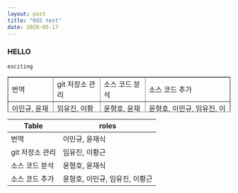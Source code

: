 ```yaml
---
layout: post
title: "OSS test"
date: 2020-05-17
---
```

### HELLO
```
exciting
```

<TABLE width="10" height="80" border="3" style="border-collapse:collapse; border:1px gray solid;" bordercolor="black" background="gray" frame="" rules="" cellspacing="1" cellpadding="1" align="center">     
<TR>
 <TD>번역</TD>
 <TD>git 저장소 관리</TD>
 <TD>소스 코드 분석</TD>
 <TD>소스 코드 추가</TD>
</TR> 
<TR>
 <TD>이민규, 윤재식</TD>
 <TD>임유진, 이황근</TD>
 <TD>윤형호, 윤재식</TD>
 <TD>윤형호, 이민규, 임유진, 이황근</TD>


|Table|roles|
|------------------|--------------------|
|번역|이민규, 윤재식|
|git 저장소 관리|임유진, 이황근|
|소스 코드 분석|윤형호, 윤재식|
|소스 코드 추가|윤형호, 이민규, 임유진, 이황근|
